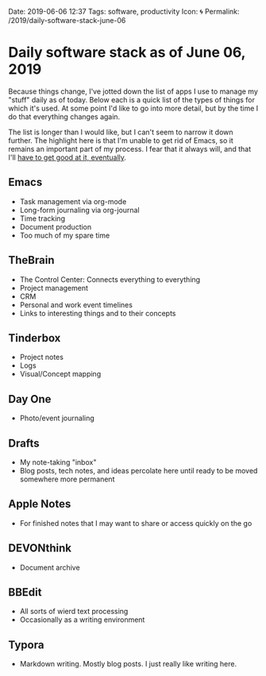 Date: 2019-06-06 12:37
Tags: software, productivity
Icon: 🌀
Permalink: /2019/daily-software-stack-june-06

# Daily software stack as of June 06, 2019

Because things change, I've jotted down the list of apps I use to manage my "stuff" daily as of today.  Below each is a quick list of the types of things for which it's used. At some point I'd like to go into more detail, but by the time I do that everything changes again. 

The list is longer than I would like, but I can't seem to narrow it down further. The highlight here is that I'm unable to get rid of Emacs, so it remains an important part of my process. I fear that it always will, and that I'll [have to get good at it, eventually](/2019/i-should-just-get-really-good-at-emacs).

## Emacs

- Task management via org-mode
- Long-form journaling via org-journal
- Time tracking
- Document production
- Too much of my spare time

## TheBrain

- The Control Center: Connects everything to everything
- Project management
- CRM
- Personal and work event timelines
- Links to interesting things and to their concepts

## Tinderbox

- Project notes
- Logs
- Visual/Concept mapping

## Day One

- Photo/event journaling

## Drafts

- My note-taking "inbox"
- Blog posts, tech notes, and ideas percolate here until ready to be moved somewhere more permanent

## Apple Notes

- For finished notes that I may want to share or access quickly on the go

## DEVONthink

- Document archive

## BBEdit

- All sorts of wierd text processing
- Occasionally as a writing environment

## Typora

- Markdown writing. Mostly blog posts. I just really like writing here.
